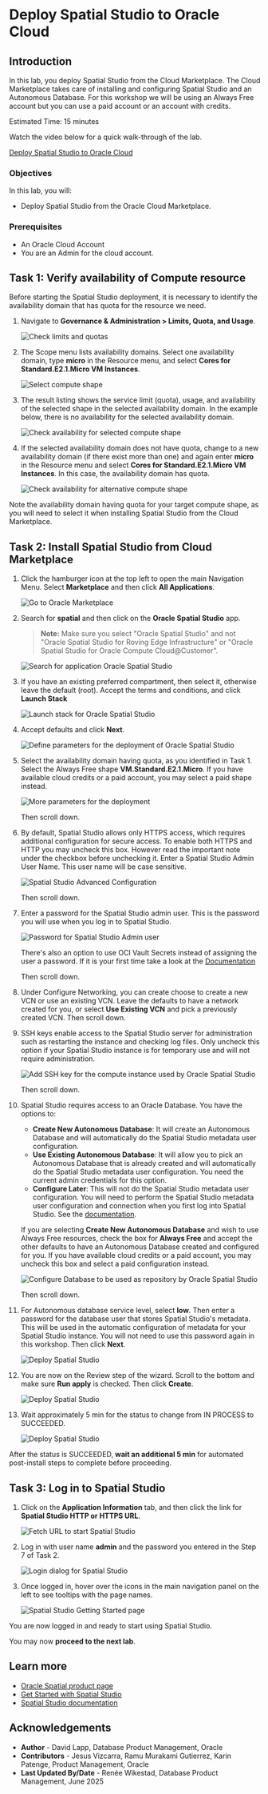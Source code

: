 # Deploy Spatial Studio to Oracle Cloud

## Introduction

In this lab, you deploy Spatial Studio from the Cloud Marketplace. The Cloud Marketplace takes care of installing and configuring Spatial Studio and an Autonomous Database. For this workshop we will be using an Always Free account but you can use a paid account or an account with credits.

Estimated Time: 15 minutes

Watch the video below for a quick walk-through of the lab.

[Deploy Spatial Studio to Oracle Cloud](videohub:1_63orvw8q)

### Objectives

In this lab, you will:

* Deploy Spatial Studio from the Oracle Cloud Marketplace.

### Prerequisites

* An Oracle Cloud Account
* You are an Admin for the cloud account.

## Task 1: Verify availability of Compute resource

Before starting the Spatial Studio deployment, it is necessary to identify the availability domain that has quota for the resource we need.

1. Navigate to **Governance & Administration > Limits, Quota, and Usage**.

   ![Check limits and quotas](images/quota-01-v2.png)

2. The Scope menu lists availability domains. Select one availability domain, type **micro** in the Resource menu, and select **Cores for Standard.E2.1.Micro VM Instances**.

   ![Select compute shape](images/quota-02.png)

3. The result listing shows the service limit (quota), usage, and availability of the selected shape in the selected availability domain. In the example below, there is no availability for the selected availability domain.

   ![Check availability for selected compute shape](images/quota-03.png)

4. If the selected availability domain does not have quota, change to a new availability domain (if there exist more than one) and again enter **micro** in the Resource menu and select **Cores for Standard.E2.1.Micro VM Instances**. In this case, the availability domain has quota.

   ![Check availability for alternative compute shape](images/quota-04.png)

 Note the availability domain having quota for your target compute shape, as you will need to select it when installing Spatial Studio from the Cloud Marketplace.

## Task 2: Install Spatial Studio from Cloud Marketplace

1. Click the hamburger icon at the top left to open the main Navigation Menu. Select **Marketplace** and then click **All Applications**.

   ![Go to Oracle Marketplace](images/mp-01.png)

2. Search for **spatial** and then click on the **Oracle Spatial Studio** app.

   >**Note:**  Make sure you select "Oracle Spatial Studio" and not "Oracle Spatial Studio for Roving Edge Infrastructure" or "Oracle Spatial Studio for Oracle Compute Cloud@Customer".

   ![Search for application Oracle Spatial Studio](images/mp-02-v2.png)

3. If you have an existing preferred compartment, then select it, otherwise leave the default (root). Accept the terms and conditions, and click **Launch Stack**

   ![Launch stack for Oracle Spatial Studio](images/mp-04.png)

4. Accept defaults and click **Next**.

   ![Define parameters for the deployment of Oracle Spatial Studio](images/mp-05-v2.png)

5. Select the availability domain having quota, as you identified in Task 1.  Select the Always Free shape **VM.Standard.E2.1.Micro**. If you have available cloud credits or a paid account, you may select a paid shape instead.

   ![More parameters for the deployment](images/mp-06-v2.png)

   Then scroll down.

6. By default, Spatial Studio allows only HTTPS access, which requires additional configuration for secure access. To enable both HTTPS and HTTP you may uncheck this box. However read the important note under the checkbox before unchecking it. Enter a Spatial Studio Admin User Name. This user name will be case sensitive.

   ![Spatial Studio Advanced Configuration](images/mp-07-v2.png)

   Then scroll down.

7. Enter a password for the Spatial Studio admin user. This is the password you will use when you log in to Spatial Studio.

   ![Password for Spatial Studio Admin user](images/mp-07a-v2.png)

   There's also an option to use OCI Vault Secrets instead of assigning the user a password. If it is your first time take a look at the [Documentation](https://docs.oracle.com/en-us/iaas/Content/KeyManagement/Tasks/managingsecrets.htm)

   Then scroll down.

8. Under Configure Networking, you can create choose to create a new VCN or use an existing VCN. Leave the defaults to have a network created for you, or select **Use Existing VCN** and pick a previously created VCN. Then scroll down.

9. SSH keys enable access to the Spatial Studio server for administration such as restarting the instance and checking log files. Only uncheck this option if your Spatial Studio instance is for temporary use and will not require administration.

   ![Add SSH key for the compute instance used by Oracle Spatial Studio](images/mp-09-v2.png)

   Then scroll down.

10. Spatial Studio requires access to an Oracle Database. You have the options to:

    * **Create New Autonomous Database**: It will create an Autonomous Database and will automatically do the Spatial Studio metadata user configuration.
    * **Use Existing Autonomous Database**: It will allow you to pick an Autonomous Database that is already created and will automatically do the Spatial Studio metadata user configuration. You need the current admin credentials for this option.
    * **Configure Later**: This will not do the Spatial Studio metadata user configuration. You will need to perform the Spatial Studio metadata user configuration and connection when you first log into Spatial Studio. See the [documentation](<https://docs.oracle.com/en/database/oracle/spatial-studio/24.2/spstu/setting-spatial-studio-metadata-schema.html>).

    If you are selecting **Create New Autonomous Database** and wish to use Always Free resources, check the box for **Always Free** and accept the other defaults to have an Autonomous Database created and configured for you. If you have available cloud credits or a paid account, you may uncheck this box and select a paid configuration instead.

    ![Configure Database to be used as repository by Oracle Spatial Studio](images/mp-11.png)

    Then scroll down.

11. For Autonomous database service level, select **low**. Then enter a password for the database user that stores     Spatial Studio's metadata. This will be used in the automatic configuration of metadata for your Spatial Studio instance. You will not need to use this password again in this workshop. Then click **Next**.

    ![Deploy Spatial Studio](images/mp-12-v2.png)

12. You are now on the Review step of the wizard. Scroll to the bottom and make sure **Run apply** is checked. Then click **Create**.

    ![Deploy Spatial Studio](images/mp-13-v2.png)

13. Wait approximately 5 min for the status to change from IN PROCESS to SUCCEEDED.

    ![Deploy Spatial Studio](images/mp-14-v2.png)

   After the status is SUCCEEDED, **wait an additional 5 min** for automated post-install steps to complete before proceeding.

## Task 3: Log in to Spatial Studio

1. Click on the **Application Information** tab, and then click the link for **Spatial Studio HTTP or HTTPS URL**.

   ![Fetch URL to start Spatial Studio](images/mp-15-v3.png)

2. Log in with user name **admin** and the password you entered in the Step 7 of Task 2.

   ![Login dialog for Spatial Studio](images/mp-17-v2.png)

3. Once logged in, hover over the icons in the main navigation panel on the left to see tooltips with the page names.

   ![Spatial Studio Getting Started page](images/mp-19-v2.png)

You are now logged in and ready to start using Spatial Studio.

You may now **proceed to the next lab**.

## Learn more

* [Oracle Spatial product page](https://www.oracle.com/database/spatial)
* [Get Started with Spatial Studio](https://www.oracle.com/database/technologies/spatial-studio/get-started.html)
* [Spatial Studio documentation](https://docs.oracle.com/en/database/oracle/spatial-studio)

## Acknowledgements

* **Author** - David Lapp, Database Product Management, Oracle
* **Contributors** - Jesus Vizcarra, Ramu Murakami Gutierrez, Karin Patenge, Product Management, Oracle
* **Last Updated By/Date** - Renée Wikestad, Database Product Management, June 2025
